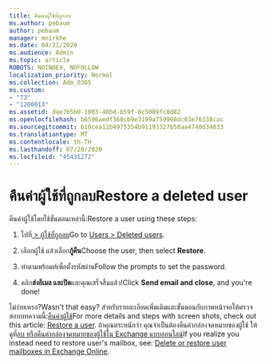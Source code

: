 ```yaml
---
title: คืนค่าผู้ใช้ที่ถูกลบ
ms.author: pebaum
author: pebaum
manager: mnirkhe
ms.date: 04/21/2020
ms.audience: Admin
ms.topic: article
ROBOTS: NOINDEX, NOFOLLOW
localization_priority: Normal
ms.collection: Adm_O365
ms.custom:
- "73"
- "1200013"
ms.assetid: dae7b5b0-1003-40bd-b59f-8c5009fc8d82
ms.openlocfilehash: b6596aedf360cb9e3199a759960dc03e76338cac
ms.sourcegitcommit: b10cea11b4975354b91193327b58aa4740d34833
ms.translationtype: MT
ms.contentlocale: th-TH
ms.lasthandoff: 07/28/2020
ms.locfileid: "45431272"
---
```

# <a name="restore-a-deleted-user"></a><span data-ttu-id="32f21-102">คืนค่าผู้ใช้ที่ถูกลบ</span><span class="sxs-lookup"><span data-stu-id="32f21-102">Restore a deleted user</span></span>

<span data-ttu-id="32f21-103">คืนค่าผู้ใช้โดยใช้ขั้นตอนเหล่านี้:</span><span class="sxs-lookup"><span data-stu-id="32f21-103">Restore a user using these steps:</span></span>
  
1. <span data-ttu-id="32f21-104">ไปที่[ \> ผู้ใช้ที่ถูกลบ](https://admin.microsoft.com/adminportal/home#/deletedusers)</span><span class="sxs-lookup"><span data-stu-id="32f21-104">Go to [Users \> Deleted users](https://admin.microsoft.com/adminportal/home#/deletedusers).</span></span>

2. <span data-ttu-id="32f21-105">เลือกผู้ใช้ แล้วเลือก**กู้คืน**</span><span class="sxs-lookup"><span data-stu-id="32f21-105">Choose the user, then select **Restore**.</span></span>

3. <span data-ttu-id="32f21-106">ทําตามพร้อมท์เพื่อตั้งรหัสผ่าน</span><span class="sxs-lookup"><span data-stu-id="32f21-106">Follow the prompts to set the password.</span></span>

4. <span data-ttu-id="32f21-107">คลิก**ส่งอีเมล และปิด**และคุณเสร็จสิ้นแล้ว!</span><span class="sxs-lookup"><span data-stu-id="32f21-107">Click **Send email and close**, and you're done!</span></span>

<span data-ttu-id="32f21-108">ไม่ง่ายเหรอ?</span><span class="sxs-lookup"><span data-stu-id="32f21-108">Wasn't that easy?</span></span> <span data-ttu-id="32f21-109">สําหรับรายละเอียดเพิ่มเติมและขั้นตอนกับภาพหน้าจอให้ตรวจสอบบทความนี้:[คืนค่าผู้ใช้](https://docs.microsoft.com/microsoft-365/admin/add-users/restore-user)</span><span class="sxs-lookup"><span data-stu-id="32f21-109">For more details and steps with screen shots, check out this article: [Restore a user](https://docs.microsoft.com/microsoft-365/admin/add-users/restore-user).</span></span> <span data-ttu-id="32f21-110">ถ้าคุณตระหนักว่า คุณจําเป็นต้องคืนค่ากล่องจดหมายของผู้ใช้ ให้ดูที่[ลบ หรือคืนค่ากล่องจดหมายของผู้ใช้ใน Exchange แบบออนไลน์](https://docs.microsoft.com/exchange/recipients-in-exchange-online/delete-or-restore-mailboxes)</span><span class="sxs-lookup"><span data-stu-id="32f21-110">If you realize you instead need to restore user's mailbox, see: [Delete or restore user mailboxes in Exchange Online](https://docs.microsoft.com/exchange/recipients-in-exchange-online/delete-or-restore-mailboxes).</span></span>